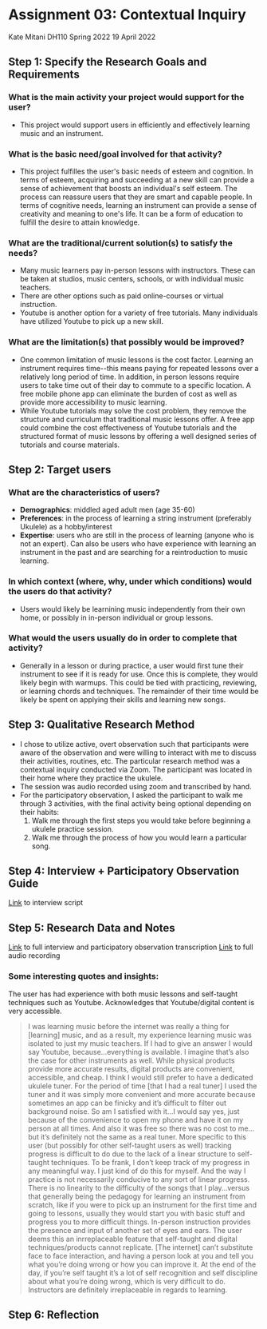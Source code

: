 # Assignment 03: Contextual Inquiry
Kate Mitani
DH110 Spring 2022
19 April 2022

## Step 1: Specify the Research Goals and Requirements
### What is the main activity your project would support for the user?
- This project would support users in efficiently and effectively learning music and an instrument.
### What is the basic need/goal involved for that activity? 
- This project fulfilles the user's basic needs of esteem and cognition. In terms of esteem, acquiring and succeeding at a new skill can provide a sense of achievement that boosts an individual's self esteem. The process can reassure users that they are smart and capable people. In terms of cognitive needs, learning an instrument can provide a sense of creativity and meaning to one's life. It can be a form of education to fulfill the desire to attain knowledge.
### What are the traditional/current solution(s) to satisfy the needs?
- Many music learners pay in-person lessons with instructors. These can be taken at studios, music centers, schools, or with individual music teachers. 
- There are other options such as paid online-courses or virtual instruction.
- Youtube is another option for a variety of free tutorials. Many individuals have utilized Youtube to pick up a new skill. 
### What are the limitation(s) that possibly would be improved?
- One common limitation of music lessons is the cost factor. Learning an instrument requires time--this means paying for repeated lessons over a relatively long period of time. In addition, in person lessons require users to take time out of their day to commute to a specific location. A free mobile phone app can eliminate the burden of cost as well as provide more accessibility to music learning. 
- While Youtube tutorials may solve the cost problem, they remove the structure and curriculum that traditional music lessons offer. A free app could combine the cost effectiveness of Youtube tutorials and the structured format of music lessons by offering a well designed series of tutorials and course materials. 

## Step 2: Target users
### What are the characteristics of users?
- **Demographics**: middled aged adult men (age 35-60)
- **Preferences**: in the process of learning a string instrument (preferably Ukulele) as a hobby/interest
- **Expertise**: users who are still in the process of learning (anyone who is not an expert). Can also be users who have experience with learning an instrument in the past and are searching for a reintroduction to music learning. 
### In which context (where, why, under which conditions) would the users do that activity? 
- Users would likely be learnining music independently from their own home, or possibly in in-person individual or group lessons. 
### What would the users usually do in order to complete that activity? 
- Generally in a lesson or during practice, a user would first tune their instrument to see if it is ready for use. Once this is complete, they would likely begin with warmups. This could be tied with practicing, reviewing, or learning chords and techniques. The remainder of their time would be likely be spent on applying their skills and learning new songs.

## Step 3: Qualitative Research Method
- I chose to utilize active, overt observation such that participants were aware of the observation and were willing to interact with me to discuss their activities, routines, etc. The particular research method was a contextual inquiry conducted via Zoom. The participant was located in their home where they practice the ukulele. 
- The session was audio recorded using zoom and transcribed by hand. 
- For the participatory observation, I asked the participant to walk me through 3 activities, with the final activity being optional depending on their habits:
  1. Walk me through the first steps you would take before beginning a ukulele practice session.
  2. Walk me through the process of how you would learn a particular song.

## Step 4: Interview + Participatory Observation Guide
[Link](https://docs.google.com/document/d/1wjLpkrpbZMf_puVqfLWbl-EEnRlRPFeIXDu4LM5yQXc/edit?usp=sharing) to interview script
## Step 5: Research Data and Notes
[Link](https://docs.google.com/document/d/1wMCW9EvLX_jE-2eLwaPcdrYZjoA7LSr5UGtWDyruZFI/edit?usp=sharing) to full interview and participatory observation transcription
[Link](https://drive.google.com/file/d/1jx7dJy8OPAxDKFOpAPpz0nxBfUO4PBF7/view?usp=sharing) to full audio recording
### Some interesting  quotes and insights:
The user has had experience with both music lessons and self-taught techniques such as Youtube. Acknowledges that Youtube/digital content is very accessible.
> I was learning music before the internet was really a thing for [learning] music, and as a result, my experience learning music was isolated to just my music teachers. If I had to give an answer I would say Youtube, because…everything is available. I imagine that’s also the case for other instruments as well.
While physical products provide more accurate results, digital products are convenient, accessible, and cheap.
> I think I would still prefer to have a dedicated ukulele tuner. For the period of time [that I had a real tuner] I used the tuner and it was simply more convenient and more accurate because sometimes an app can be finicky and it’s difficult to filter out background noise. So am I satisfied with it…I would say yes, just because of the convenience to open my phone and have it on my person at all times. And also it was free so there was no cost to me… but it’s definitely not the same as a real tuner.
More specific to this user (but possibly for other self-taught users as well) tracking progress is difficult to do due to the lack of a linear structure to self-taught techniques.
> To be frank, I don’t keep track of my progress in any meaningful way. I just kind of do this for myself. And the way I practice is not necessarily conducive to any sort of linear progress. There is no linearity to the difficulty of the songs that I play…versus that generally being the pedagogy for learning an instrument from scratch, like if you were to pick up an instrument for the first time and going to lessons, usually they would start you with basic stuff and progress you to more difficult things.
In-person instruction provides the presence and input of another set of eyes and ears. The user deems this an inrreplaceable feature that self-taught and digital techniques/products cannot replicate. 
> [The internet] can’t substitute face to face interaction, and having a person look at you and tell you what you’re doing wrong or how you can improve it. At the end of the day, if you’re self taught it’s a lot of self recognition and self discipline about what you’re doing wrong, which is very difficult to do. Instructors are definitely irreplaceable in regards to learning. 
## Step 6: Reflection


